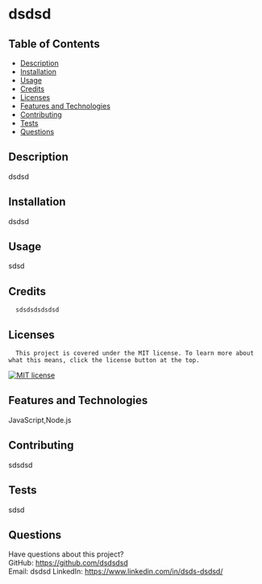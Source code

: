 
  # dsdsd
  
  ## Table of Contents
   * [Description](#description)
   * [Installation](#installation)
   * [Usage](#usage)
   * [Credits](#credits)
   * [Licenses](#licenses)
   * [Features and Technologies](#features)
   * [Contributing](#contributing)
   * [Tests](#tests)
   * [Questions](#questions)

  ## Description
   dsdsd
  ## Installation
   dsdsd
  ## Usage
   sdsd
  ## Credits
      sdsdsdsdsdsd
    
  ## Licenses
      This project is covered under the MIT license. To learn more about what this means, click the license button at the top.
   [![MIT license](https://img.shields.io/badge/License-MIT-blue.svg)](https://lbesson.mit-license.org/)
  ## Features and Technologies
   JavaScript,Node.js
  ## Contributing
   sdsdsd
  ## Tests
   sdsd
  ## Questions
   Have questions about this project?  
   GitHub: https://github.com/dsdsdsd  
   Email: dsdsd
   LinkedIn: https://www.linkedin.com/in/dsds-dsdsd/
